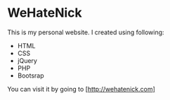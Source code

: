 # WeHateNick
This is my personal website. I created using following:
* HTML
* CSS
* jQuery
* PHP
* Bootsrap

You can visit it by going to [http://wehatenick.com]
